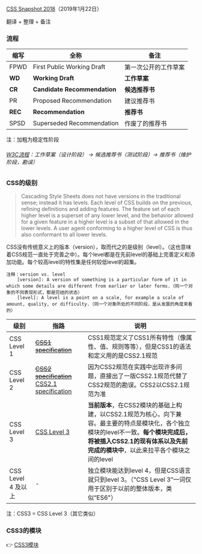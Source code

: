 
[CSS Snapshot 2018](https://www.w3.org/TR/css-2018/)（2019年1月22日）

翻译 + 整理 + 备注

### 流程
缩写|全称|备注
---|---|---
FPWD|First Public Working Draft|第一次公开的工作草案
**WD**|**Working Draft**|**工作草案**
**CR**|**Candidate Recommendation**|**候选推荐书**
PR|Proposed Recommendation|建议推荐书 
**REC**|**Recommendation**|**推荐书**
SPSD|Superseded Recommendation|作废了的推荐书

注：加粗为稳定性阶段

###### [W3C流程](https://www.w3.org/TR/css-2018/#w3c-process)：工作草案（设计阶段） → 候选推荐书（测试阶段）→ 推荐书（维护阶段，勘误）


### CSS的级别
>Cascading Style Sheets does not have versions in the traditional sense; instead it has levels. Each level of CSS builds on the previous, refining definitions and adding features. The feature set of each higher level is a superset of any lower level, and the behavior allowed for a given feature in a higher level is a subset of that allowed in the lower levels. A user agent conforming to a higher level of CSS is thus also conformant to all lower levels.

CSS没有传统意义上的版本（version），取而代之的是级别（level）。（这也意味着CSS规范一直处于完善之中）。每个level都是在先前level的基础上完善定义和添加功能。每个较高level的特性集是任何较低level的超集。

```
注释：version vs. level
    [version]: A version of something is a particular form of it in which some details are different from earlier or later forms.（同一个对象的不同表现形式，都是完结的状态）
    [level]: A level is a point on a scale, for example a scale of amount, quality, or difficulty.（同一个对象所处的不同阶段，是从发展的角度来看的）
```

级别 | 指路 | 说明
---|---|---
CSS Level 1 | [<del>CSS1 specification</del>](https://www.w3.org/TR/2008/REC-CSS1-20080411/)  | CSS1规范定义了CSS1所有特性（像属性、值、规则等等），但是CSS1的语法和定义用的是CSS2.1规范
CSS Level 2 | [<del>CSS2 specification</del>](https://www.w3.org/TR/2008/REC-CSS2-20080411/) [CSS2.1 specification](https://www.w3.org/TR/CSS2/) |因为CSS2规范在实践中出现许多问题，直接出了一版CSS2.1规范代替了CSS2规范的勘误。CSS2以CSS2.1规范为准
CSS Level 3 | [CSS Level 3](https://www.w3.org/TR/css-2018/#css-levels) | **当前版本**，在CSS2模块的基础上构建，以CSS2.1规范为核心，向下兼容。最主要的特点是模块化，各个独立模块的level不一致。**每个模块完成后，将被插入CSS2.1的现有体系以及先前完成的模块中**，以此来拉平各个模块之间的level
CSS Level 4 及以上 |  - |  独立模块能达到level 4，但是CSS语言就只到level 3。（"CSS Level 3”一词仅用于区别于以前的整体版本，类似“ES6"）

注：CSS3 = CSS Level 3（其它类似）

### CSS3的模块
👉   [CSS3模块](https://www.w3.org/Style/CSS/current-work) 
